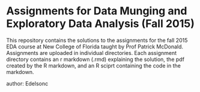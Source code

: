 <h1>Assignments for Data Munging and Exploratory Data Analysis (Fall 2015)</h1>
<p>This repository contains the solutions to the assignments for the fall 2015 EDA course at New College of Florida taught by Prof Patrick McDonald. Assignments are uploaded in individual directories. Each assignment directory contains an r markdown (.rmd) explaining the solution, the pdf created by the R markdown, and an R sciprt containing the code in the markdown.</p>

<p>author: Edelsonc</p>